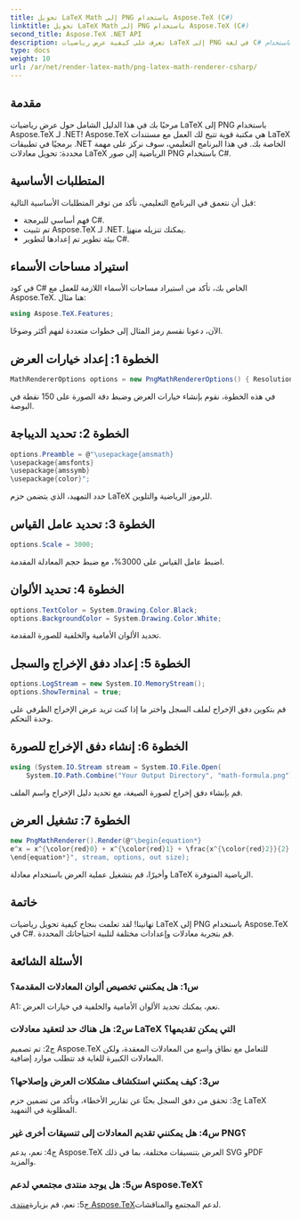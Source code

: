 ```yaml
---
title: تحويل LaTeX Math إلى PNG باستخدام Aspose.TeX (C#)
linktitle: تحويل LaTeX Math إلى PNG باستخدام Aspose.TeX (C#)
second_title: Aspose.TeX .NET API
description: تعرف على كيفية عرض رياضيات LaTeX إلى PNG في لغة C# باستخدام Aspose.TeX. اتبع دليلنا خطوة بخطوة للتكامل السلس.
type: docs
weight: 10
url: /ar/net/render-latex-math/png-latex-math-renderer-csharp/
---
```

## مقدمة

مرحبًا بك في هذا الدليل الشامل حول عرض رياضيات LaTeX إلى PNG باستخدام Aspose.TeX لـ .NET! Aspose.TeX هي مكتبة قوية تتيح لك العمل مع مستندات LaTeX برمجيًا في تطبيقات .NET الخاصة بك. في هذا البرنامج التعليمي، سوف نركز على مهمة محددة: تحويل معادلات LaTeX الرياضية إلى صور PNG باستخدام C#.

## المتطلبات الأساسية

قبل أن نتعمق في البرنامج التعليمي، تأكد من توفر المتطلبات الأساسية التالية:

- فهم أساسي للبرمجة C#.
-  تم تثبيت Aspose.TeX لـ .NET. يمكنك تنزيله من[هنا](https://releases.aspose.com/tex/net/).
- بيئة تطوير تم إعدادها لتطوير C#.

## استيراد مساحات الأسماء

في كود C# الخاص بك، تأكد من استيراد مساحات الأسماء اللازمة للعمل مع Aspose.TeX. هنا مثال:

```csharp
using Aspose.TeX.Features;
```

الآن، دعونا نقسم رمز المثال إلى خطوات متعددة لفهم أكثر وضوحًا.

## الخطوة 1: إعداد خيارات العرض

```csharp
MathRendererOptions options = new PngMathRendererOptions() { Resolution = 150 };
```

في هذه الخطوة، نقوم بإنشاء خيارات العرض وضبط دقة الصورة على 150 نقطة في البوصة.

## الخطوة 2: تحديد الديباجة

```csharp
options.Preamble = @"\usepackage{amsmath}
\usepackage{amsfonts}
\usepackage{amssymb}
\usepackage{color}";
```

حدد التمهيد، الذي يتضمن حزم LaTeX للرموز الرياضية والتلوين.

## الخطوة 3: تحديد عامل القياس

```csharp
options.Scale = 3000;
```

اضبط عامل القياس على 3000%، مع ضبط حجم المعادلة المقدمة.

## الخطوة 4: تحديد الألوان

```csharp
options.TextColor = System.Drawing.Color.Black;
options.BackgroundColor = System.Drawing.Color.White;
```

تحديد الألوان الأمامية والخلفية للصورة المقدمة.

## الخطوة 5: إعداد دفق الإخراج والسجل

```csharp
options.LogStream = new System.IO.MemoryStream();
options.ShowTerminal = true;
```

قم بتكوين دفق الإخراج لملف السجل واختر ما إذا كنت تريد عرض الإخراج الطرفي على وحدة التحكم.

## الخطوة 6: إنشاء دفق الإخراج للصورة

```csharp
using (System.IO.Stream stream = System.IO.File.Open(
    System.IO.Path.Combine("Your Output Directory", "math-formula.png"), System.IO.FileMode.Create))
```

قم بإنشاء دفق إخراج لصورة الصيغة، مع تحديد دليل الإخراج واسم الملف.

## الخطوة 7: تشغيل العرض

```csharp
new PngMathRenderer().Render(@"\begin{equation*}
e^x = x^{\color{red}0} + x^{\color{red}1} + \frac{x^{\color{red}2}}{2} + \frac{x^{\color{red}3}}{6} + \cdots = \sum_{n\geq 0} \frac{x^{\color{red}n}}{n!}
\end{equation*}", stream, options, out size);
```

وأخيرًا، قم بتشغيل عملية العرض باستخدام معادلة LaTeX الرياضية المتوفرة.

## خاتمة

تهانينا! لقد تعلمت بنجاح كيفية تحويل رياضيات LaTeX إلى PNG باستخدام Aspose.TeX في C#. قم بتجربة معادلات وإعدادات مختلفة لتلبية احتياجاتك المحددة.

## الأسئلة الشائعة

### س1: هل يمكنني تخصيص ألوان المعادلات المقدمة؟

A1: نعم، يمكنك تحديد الألوان الأمامية والخلفية في خيارات العرض.

### س2: هل هناك حد لتعقيد معادلات LaTeX التي يمكن تقديمها؟

ج2: تم تصميم Aspose.TeX للتعامل مع نطاق واسع من المعادلات المعقدة، ولكن المعادلات الكبيرة للغاية قد تتطلب موارد إضافية.

### س3: كيف يمكنني استكشاف مشكلات العرض وإصلاحها؟

ج3: تحقق من دفق السجل بحثًا عن تقارير الأخطاء، وتأكد من تضمين حزم LaTeX المطلوبة في التمهيد.

### س4: هل يمكنني تقديم المعادلات إلى تنسيقات أخرى غير PNG؟

ج4: نعم، يدعم Aspose.TeX العرض بتنسيقات مختلفة، بما في ذلك SVG وPDF والمزيد.

### س5: هل يوجد منتدى مجتمعي لدعم Aspose.TeX؟

 ج5: نعم، قم بزيارة[منتدى Aspose.TeX](https://forum.aspose.com/c/tex/47)لدعم المجتمع والمناقشات.
